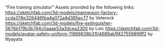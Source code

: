 "Fire training simulator" 
Assets provided by the following links: 
https://sketchfab.com/3d-models/mannequin-factory-ccda378e328446fba4a072a4d385ec77 by Veterock 
https://sketchfab.com/3d-models/fire-extinguisher-5676b179b3b744c0aaae53a3dcea2300 by Loic 
https://sketchfab.com/3d-models/avatar-safety-uniform-11988638b3104689ab1f4275598f6ff2 by Nyayata
